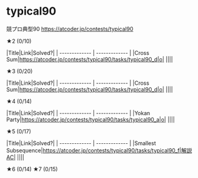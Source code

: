 # typical90
競プロ典型90
https://atcoder.jp/contests/typical90

★2 (0/10)

|Title|Link|Solved?|
| ------------- | ------------- |
|Cross Sum|https://atcoder.jp/contests/typical90/tasks/typical90_d|o|
||||

★3 (0/20)

|Title|Link|Solved?|
| ------------- | ------------- |
|Cross Sum|https://atcoder.jp/contests/typical90/tasks/typical90_d|o|
||||

★4 (0/14)

|Title|Link|Solved?|
| ------------- | ------------- |
|Yokan Party|https://atcoder.jp/contests/typical90/tasks/typical90_a|o|
||||

★5 (0/17)

|Title|Link|Solved?|
| ------------- | ------------- |
|Smallest Subsequence|https://atcoder.jp/contests/typical90/tasks/typical90_f|解説AC|
||||

★6 (0/14)
★7 (0/15)
